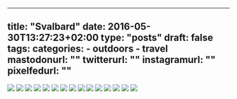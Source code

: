 
---
title: "Svalbard"
date: 2016-05-30T13:27:23+02:00
type: "posts"
draft: false
tags:
categories:
    - outdoors
    - travel
mastodonurl: ""
twitterurl: ""
instagramurl: ""
pixelfedurl: ""
---

![](/posts/20160530-svalbard/svalbard01.jpg)
![](/posts/20160530-svalbard/svalbard02.jpg)
![](/posts/20160530-svalbard/svalbard03.jpg)
![](/posts/20160530-svalbard/svalbard04.jpg)
![](/posts/20160530-svalbard/svalbard05.jpg)
![](/posts/20160530-svalbard/svalbard06.jpg)
![](/posts/20160530-svalbard/svalbard07.jpg)
![](/posts/20160530-svalbard/svalbard08.jpg)
![](/posts/20160530-svalbard/svalbard09.jpg)
![](/posts/20160530-svalbard/svalbard10.jpg)
![](/posts/20160530-svalbard/svalbard11.jpg)
![](/posts/20160530-svalbard/svalbard12.jpg)
![](/posts/20160530-svalbard/svalbard13.jpg)
![](/posts/20160530-svalbard/svalbard14.jpg)
![](/posts/20160530-svalbard/svalbard15.jpg)
